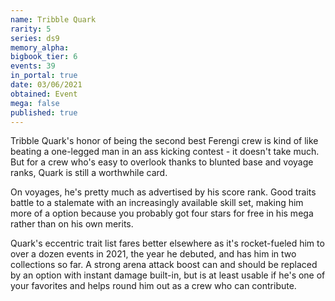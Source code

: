 ```yaml
---
name: Tribble Quark
rarity: 5
series: ds9
memory_alpha:
bigbook_tier: 6
events: 39
in_portal: true
date: 03/06/2021
obtained: Event
mega: false
published: true
---
```


Tribble Quark's honor of being the second best Ferengi crew is kind of like beating a one-legged man in an ass kicking contest - it doesn't take much. But for a crew who's easy to overlook thanks to blunted base and voyage ranks, Quark is still a worthwhile card.

On voyages, he's pretty much as advertised by his score rank. Good traits battle to a stalemate with an increasingly available skill set, making him more of a option because you probably got four stars for free in his mega rather than on his own merits.

Quark's eccentric trait list fares better elsewhere as it's rocket-fueled him to over a dozen events in 2021, the year he debuted, and has him in two collections so far. A strong arena attack boost can and should be replaced by an option with instant damage built-in, but is at least usable if he's one of your favorites and helps round him out as a crew who can contribute.

